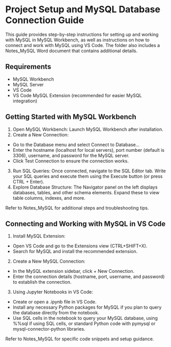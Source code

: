 # Project Setup and MySQL Database Connection Guide
This guide provides step-by-step instructions for setting up and working with MySQL in MySQL Workbench, as well as instructions on how to connect and work with MySQL using VS Code. The folder also includes a Notes_MySQL Word document that contains additional details.

## Requirements
* MySQL Workbench
* MySQL Server
* VS Code
* VS Code MySQL Extension (recommended for easier MySQL integration)
## Getting Started with MySQL Workbench
1. Open MySQL Workbench: Launch MySQL Workbench after installation.
2. Create a New Connection:
* Go to the Database menu and select Connect to Database...
* Enter the hostname (localhost for local servers), port number (default is 3306), username, and password for the MySQL server.
* Click Test Connection to ensure the connection works.
3. Run SQL Queries:
Once connected, navigate to the SQL Editor tab.
Write your SQL queries and execute them using the Execute button (or press CTRL + Enter).
4. Explore Database Structure:
The Navigator panel on the left displays databases, tables, and other schema elements. Expand these to view table columns, indexes, and more.

Refer to Notes_MySQL for additional steps and troubleshooting tips.

## Connecting and Working with MySQL in VS Code
1. Install MySQL Extension:
* Open VS Code and go to the Extensions view (CTRL+SHIFT+X).
* Search for MySQL and install the recommended extension.
2. Create a New MySQL Connection:
* In the MySQL extension sidebar, click + New Connection.
* Enter the connection details (hostname, port, username, and password) to establish the connection.
3. Using Jupyter Notebooks in VS Code:
* Create or open a .ipynb file in VS Code.
* Install any necessary Python packages for MySQL if you plan to query the database directly from the notebook.
* Use SQL cells in the notebook to query your MySQL database, using %%sql if using SQL cells, or standard Python code with pymysql or mysql-connector-python libraries.

Refer to Notes_MySQL for specific code snippets and setup guidance.